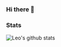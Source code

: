 ### Hi there 👋

### Stats
![Leo's github stats](https://github-readme-stats.vercel.app/api?username=mopig&show_icons=true&theme=dracula&hide=stars,issues)
<!--
**sepa-sancheze/sepa-sancheze** is a ✨ _special_ ✨ repository because its `README.md` (this file) appears on your GitHub profile.

Here are some ideas to get you started:

- 🔭 I’m currently working on ...
- 🌱 I’m currently learning ...
- 👯 I’m looking to collaborate on ...
- 🤔 I’m looking for help with ...
- 💬 Ask me about ...
- 📫 How to reach me: ...
- 😄 Pronouns: ...
- ⚡ Fun fact: ...
-->
